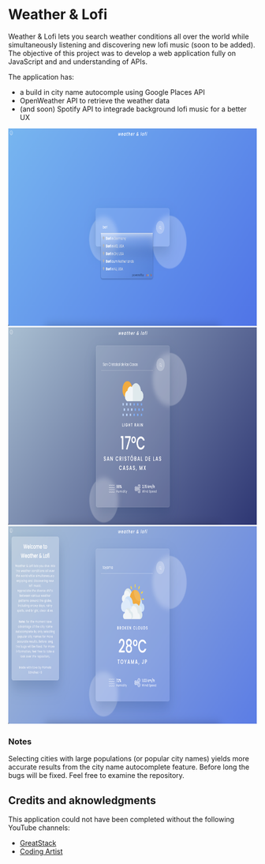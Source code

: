 # Weather & Lofi
Weather & Lofi lets you search weather conditions all over the world while simultaneously listening and discovering new lofi music (soon to be added). The objective of this project was to develop a web application fully on JavaScript and and understanding of APIs.

The application has:
- a build in city name autocomple using Google Places API
- OpenWeather API to retrieve the weather data
- (and soon) Spotify API to integrade background lofi music for a better UX


<img src="assets/search.png" width=750 height=400>
<img src="assets/rain.png" width=750 height=400>
<img src="assets/info.png" width=750 height=400>


### Notes
Selecting cities with large populations (or popular city names) yields more accurate results from the city name autocomplete feature. Before long the bugs will be fixed. Feel free to examine the repository.

## Credits and aknowledgments
This application could not have been completed without the following YouTube channels:
- [GreatStack](https://www.youtube.com/@GreatStackDev)
- [Coding Artist](https://www.youtube.com/@CodingArtist)
